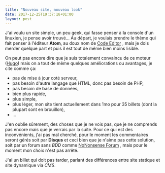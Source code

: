 ```yaml
---
title: "Nouveau site, nouveau look"
date: 2017-12-25T19:37:18+01:00
layout: post
---
```

J'ai voulu un site simple, un peu geek, qui fasse penser à la console d'un linuxien, je pense avoir trouvé... Au départ, je voulais prendre le thème qui fait penser à l'éditeur **Atom**, au doux nom de [Code Editor](https://themes.gohugo.io/hugo-code-editor-theme/) , mais je dois merder quelque part et puis il est tout de même bien moins lisible.

On peut pas encore dire que je suis totalement convaincu de ce moteur ([Hugo](https://themes.gohugo.io/)) mais on a tout de même quelques améliorations ou avantages, je cite comme ça:

- pas de mise à jour coté serveur, 
- pas besoin d'autre langage que HTML, donc pas besoin de PHP, 
- pas besoin de base de données,
- bien plus rapide, 
- plus simple, 
- plus léger, mon site tient actuellement dans 1mo pour 35 billets (dont la plupart sont en brouillon),
- ...

J'en oublie sûrement, des choses que je ne vois pas, que je ne comprends pas encore mais que je verrais par la suite. Pour ce qui est des inconvénients, j'ai pas mal cherché, pour le moment les commentaires seront gérés soit par **Disqus** et ceci bien que je n'aime pas cette solution, soit par un forum sans *BDD* comme [NoNonsense Forum](http://camendesign.com/nononsense_forum) , mais pour le moment mon choix n'est pas arrêté.

J'ai un billet qui doit pas tarder, parlant des différences entre site statique et site dynamique via *CMS*.
